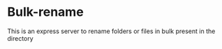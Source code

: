 # Bulk-rename
This is an express server to rename folders or files in bulk present in the directory 
